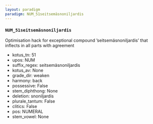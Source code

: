 ```yaml
---
layout: paradigm
paradigm: NUM_51seitsemäsnoniljardis
---
```

### ` NUM_51seitsemäsnoniljardis `

Optimisation hack for exceptional compound ’seitsemäsnoniljardis’ that inflects in all parts with agreement
* kotus_tn: 51
* upos: NUM
* suffix_regex: seitsemäsnoniljardis
* kotus_av: None
* grade_dir: weaken
* harmony: back
* possessive: False
* stem_diphthong: None
* deletion: snoniljardis
* plurale_tantum: False
* clitics: False
* pos: NUMERAL
* stem_vowel: None
